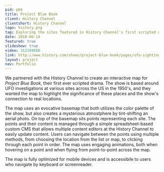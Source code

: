 ```yaml
---
pid: pbb
title: Project Blue Book
client: History Channel
clientshort: History Channel
logo: history.png
tag: Exploring the sites featured in History Channel's first scripted drama
date: 2018-06-14
featured: true
slideshow: true
video: 312194080
link: http://www.history.com/shows/project-blue-book/pages/ufo-sightings-location-map
layout: project
nav: Portfolio
---
```


We partnered with the History Channel to create an interactive map for _Project Blue Book_, their first ever scripted drama. The show is based around UFO investigations at various sites across the US in the 1950's, and they wanted the map to highlight the significance of these places and the show's connection to real locations.

The map uses an evocative basemap that both utilizes the color palette of the show, but also creates a mysterious atmostphere by tint-shifting an aerial photo. On top of the basemap sits points representing each site. The points and their content is managed through a simple spreadsheet-based custom CMS that allows multiple content editors at the History Channel to easily update content. Users can navigate between the points using multiple methods, from choosing the location from the list or map, to clicking through each point in order. The map uses engaging animations, both when hovering on a point and when flying from point-to-point across the map.

The map is fully optimized for mobile devices and is accessibile to users who navigate by keyboard or screenreader.
